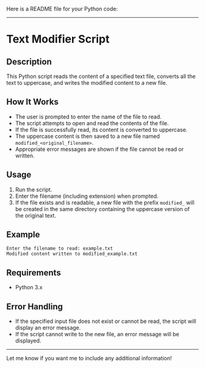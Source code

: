 Here is a README file for your Python code:

***

# Text Modifier Script

## Description
This Python script reads the content of a specified text file, converts all the text to uppercase, and writes the modified content to a new file.

## How It Works
- The user is prompted to enter the name of the file to read.
- The script attempts to open and read the contents of the file.
- If the file is successfully read, its content is converted to uppercase.
- The uppercase content is then saved to a new file named `modified_<original_filename>`.
- Appropriate error messages are shown if the file cannot be read or written.

## Usage
1. Run the script.
2. Enter the filename (including extension) when prompted.
3. If the file exists and is readable, a new file with the prefix `modified_` will be created in the same directory containing the uppercase version of the original text.

## Example
```
Enter the filename to read: example.txt
Modified content written to modified_example.txt
```

## Requirements
- Python 3.x

## Error Handling
- If the specified input file does not exist or cannot be read, the script will display an error message.
- If the script cannot write to the new file, an error message will be displayed.

***

Let me know if you want me to include any additional information!
